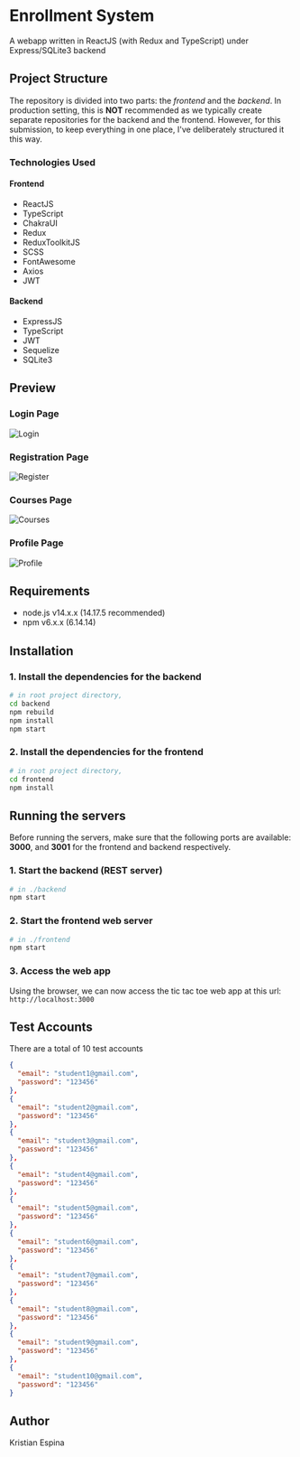 # Enrollment System

A webapp written in ReactJS (with Redux and TypeScript) under Express/SQLite3 backend

## Project Structure

The repository is divided into two parts: the _frontend_ and the _backend_. In production setting, this is **NOT** recommended as we typically create separate repositories for the backend and the frontend. However, for this submission, to keep everything in one place, I've deliberately structured it this way.

### Technologies Used

#### Frontend

- ReactJS
- TypeScript
- ChakraUI
- Redux
- ReduxToolkitJS
- SCSS
- FontAwesome
- Axios
- JWT

#### Backend

- ExpressJS
- TypeScript
- JWT
- Sequelize
- SQLite3

## Preview

### Login Page

![Login](docs/login.png "Login")

### Registration Page

![Register](docs/register.png "Register")

### Courses Page

![Courses](docs/courses.png "Courses")

### Profile Page

![Profile](docs/profile.png "Profile")

## Requirements

- node.js v14.x.x (14.17.5 recommended)
- npm v6.x.x (6.14.14)

## Installation

### 1. Install the dependencies for the backend

```bash
# in root project directory,
cd backend
npm rebuild
npm install
npm start
```

### 2. Install the dependencies for the frontend

```bash
# in root project directory,
cd frontend
npm install
```

## Running the servers

Before running the servers, make sure that the following ports are available: **3000**, and **3001** for the frontend and backend respectively.

### 1. Start the backend (REST server)

```bash
# in ./backend
npm start
```

### 2. Start the frontend web server

```bash
# in ./frontend
npm start
```

### 3. Access the web app

Using the browser, we can now access the tic tac toe web app at this url: `http://localhost:3000`

## Test Accounts

There are a total of 10 test accounts

```json
{
  "email": "student1@gmail.com",
  "password": "123456"
},
{
  "email": "student2@gmail.com",
  "password": "123456"
},
{
  "email": "student3@gmail.com",
  "password": "123456"
},
{
  "email": "student4@gmail.com",
  "password": "123456"
},
{
  "email": "student5@gmail.com",
  "password": "123456"
},
{
  "email": "student6@gmail.com",
  "password": "123456"
},
{
  "email": "student7@gmail.com",
  "password": "123456"
},
{
  "email": "student8@gmail.com",
  "password": "123456"
},
{
  "email": "student9@gmail.com",
  "password": "123456"
},
{
  "email": "student10@gmail.com",
  "password": "123456"
}
```

## Author

Kristian Espina

